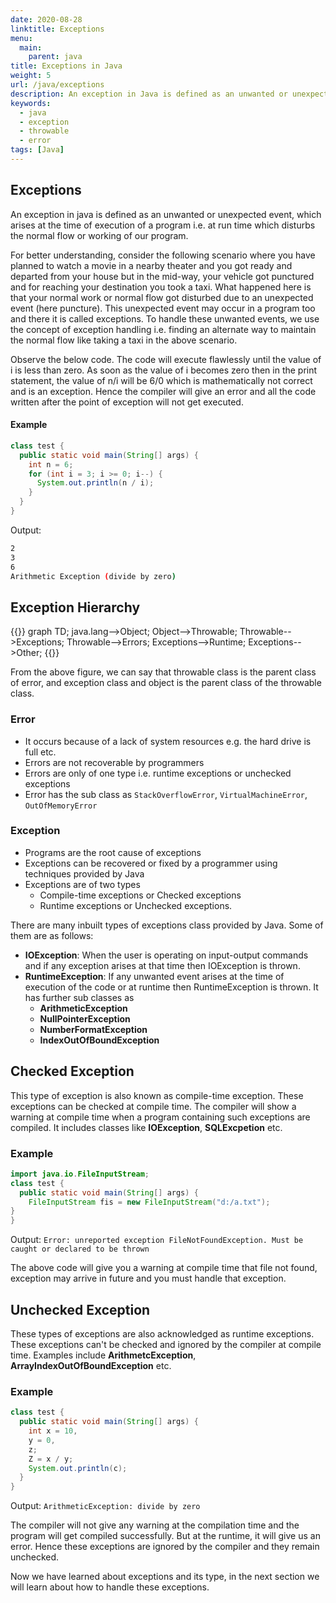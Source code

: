 ```yaml
---
date: 2020-08-28
linktitle: Exceptions
menu:
  main:
    parent: java
title: Exceptions in Java
weight: 5
url: /java/exceptions
description: An exception in Java is defined as an unwanted or unexpected event. Object, Throwable, Exception, Error.
keywords:
  - java
  - exception
  - throwable
  - error
tags: [Java]  
---
```

## Exceptions
An exception in java is defined as an unwanted or unexpected event, which arises at the time of execution of a program i.e. at run time which disturbs the normal flow or working of our program.

For better understanding, consider the following scenario where you have planned to watch a movie in a nearby theater and you got ready and departed from your house but in the mid-way, your vehicle got punctured and for reaching your destination you took a taxi. What happened here is that your normal work or normal flow got disturbed due to an unexpected event (here puncture). This unexpected event may occur in a program too and there it is called exceptions. To handle these unwanted events, we use the concept of exception handling i.e. finding an alternate way to maintain the normal flow like taking a taxi in the above scenario.

Observe the below code. The code will execute flawlessly until the value of i is less than zero. As soon as the value of i becomes zero then in the print statement, the value of n/i will be 6/0 which is mathematically not correct and is an exception. Hence the compiler will give an error and all the code written after the point of exception will not get executed.

#### Example
```java
class test {
  public static void main(String[] args) {
    int n = 6;
    for (int i = 3; i >= 0; i--) {
      System.out.println(n / i);
    }
  }
}
```
Output:
```bash
2
3
6
Arithmetic Exception (divide by zero)
```

## Exception Hierarchy
{{<mermaid>}}
graph TD;
  java.lang-->Object;
  Object-->Throwable;
  Throwable-->Exceptions;
  Throwable-->Errors;
  Exceptions-->Runtime;
  Exceptions-->Other;
{{</mermaid>}}

From the above figure, we can say that throwable class is the parent class of error, and exception class and object is the parent class of the throwable class.

### Error
- It occurs because of a lack of system resources e.g. the hard drive is full etc.
- Errors are not recoverable by programmers
- Errors are only of one type i.e. runtime exceptions or unchecked exceptions
- Error has the sub class as `StackOverflowError`, `VirtualMachineError`, `OutOfMemoryError`

### Exception
- Programs are the root cause of exceptions
- Exceptions can be recovered or fixed by a programmer using techniques provided by Java
- Exceptions are of two types
  - Compile-time exceptions or Checked exceptions 
  - Runtime exceptions or Unchecked exceptions.

There are many inbuilt types of exceptions class provided by Java. Some of them are as follows:

- **IOException**: When the user is operating on input-output commands and if any exception arises at that time then IOException is thrown.
- **RuntimeException**: If any unwanted event arises at the time of execution of the code or at runtime then RuntimeException is thrown. It has further sub classes as
  - **ArithmeticException**
  - **NullPointerException**
  - **NumberFormatException**
  - **IndexOutOfBoundException**

## Checked Exception
This type of exception is also known as compile-time exception. These exceptions can be checked at compile time. The compiler will show a warning at compile time when a program containing such exceptions are compiled. It includes classes like **IOException**, **SQLExcpetion** etc.

### Example
```java
import java.io.FileInputStream;
class test {
  public static void main(String[] args) {
    FileInputStream fis = new FileInputStream("d:/a.txt");
}
}
```
Output: `Error: unreported exception FileNotFoundException. Must be caught or declared to be thrown`

The above code will give you a warning at compile time that file not found, exception may arrive in future and you must handle that exception.

## Unchecked Exception
These types of exceptions are also acknowledged as runtime exceptions. These exceptions can't be checked and ignored by the compiler at compile time. Examples include **ArithmetcException**, **ArrayIndexOutOfBoundException** etc.
### Example
```java
class test {
  public static void main(String[] args) {
    int x = 10,
    y = 0,
    z;
    Z = x / y;
    System.out.println(c);
  }
}
```
Output: `ArithmeticException: divide by zero`

The compiler will not give any warning at the compilation time and the program will get compiled successfully. But at the runtime, it will give us an error. Hence these exceptions are ignored by the compiler and they remain unchecked. 

Now we have learned about exceptions and its type, in the next section we will learn about how to handle these exceptions.
